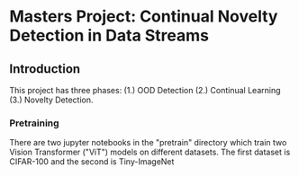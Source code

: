 # Masters Project: Continual Novelty Detection in Data Streams

## Introduction
This project has three phases: (1.) OOD Detection (2.) Continual Learning (3.) Novelty Detection.

### Pretraining
There are two jupyter notebooks in the "pretrain" directory which train two Vision Transformer ("ViT") models on different datasets. The first dataset is CIFAR-100 and the second is Tiny-ImageNet